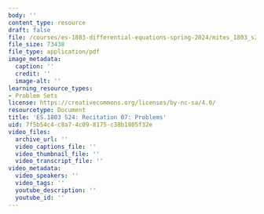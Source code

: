 ```yaml
---
body: ''
content_type: resource
draft: false
file: /courses/es-1803-differential-equations-spring-2024/mites_1803_s24_probsect-week7.pdf
file_size: 73438
file_type: application/pdf
image_metadata:
  caption: ''
  credit: ''
  image-alt: ''
learning_resource_types:
- Problem Sets
license: https://creativecommons.org/licenses/by-nc-sa/4.0/
resourcetype: Document
title: 'ES.1803 S24: Recitation 07: Problems'
uid: 7f5b54c4-c8a7-4c09-8175-c38b1805f32e
video_files:
  archive_url: ''
  video_captions_file: ''
  video_thumbnail_file: ''
  video_transcript_file: ''
video_metadata:
  video_speakers: ''
  video_tags: ''
  youtube_description: ''
  youtube_id: ''
---
```

